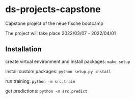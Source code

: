 # ds-projects-capstone
Capstone project of the neue fische bootcamp

The project will take place 2022/03/07 - 2022/04/01

## Installation

create virtual environment and install packages:
`make setup`

install custom packages:
`python setup.py install`

run training:
`python -m src.train`

get predictions:
`python -m src.predict`